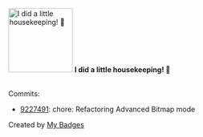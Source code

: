 <img src="https://my-badges.github.io/my-badges/chore-commit.png" alt="I did a little housekeeping! 🧹" title="I did a little housekeeping! 🧹" width="128">
<strong>I did a little housekeeping! 🧹</strong>
<br><br>

Commits:

- <a href="https://github.com/andrewjswan/EspHoMaTriXv2/commit/92274919f99d383c30a9a047ee8608cae37acb32">9227491</a>: chore: Refactoring Advanced Bitmap mode


Created by <a href="https://github.com/my-badges/my-badges">My Badges</a>